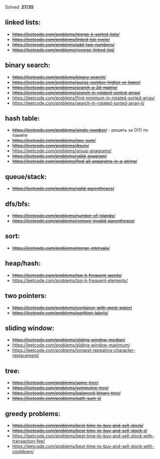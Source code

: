 
Solved: **27/35**

## linked lists:
* ~~https://leetcode.com/problems/merge-k-sorted-lists/~~
* ~~https://leetcode.com/problems/linked-list-cycle/~~
* ~~https://leetcode.com/problems/add-two-numbers/~~
* ~~https://leetcode.com/problems/reverse-linked-list/~~

## binary search:
* ~~https://leetcode.com/problems/binary-search/~~
* ~~https://leetcode.com/problems/guess-number-higher-or-lower/~~
* ~~https://leetcode.com/problems/search-a-2d-matrix/~~
* ~~https://leetcode.com/problems/search-in-rotated-sorted-array/~~
* https://leetcode.com/problems/find-minimum-in-rotated-sorted-array/
* https://leetcode.com/problems/search-in-rotated-sorted-array-ii/

## hash table:
* ~~https://leetcode.com/problems/single-number/~~ - решить за O(1) по памяти
* ~~https://leetcode.com/problems/two-sum/~~
* ~~https://leetcode.com/problems/4sum/~~
* https://leetcode.com/problems/group-anagrams/
* ~~https://leetcode.com/problems/valid-anagram/~~
* ~~https://leetcode.com/problems/find-all-anagrams-in-a-string/~~

## queue/stack:
* ~~https://leetcode.com/problems/valid-parentheses/~~

## dfs/bfs:
* ~~https://leetcode.com/problems/number-of-islands/~~
* ~~https://leetcode.com/problems/remove-invalid-parentheses/~~

## sort:
* ~~https://leetcode.com/problems/merge-intervals/~~

## heap/hash:
* ~~https://leetcode.com/problems/top-k-frequent-words/~~
* https://leetcode.com/problems/top-k-frequent-elements/

## two pointers:
* ~~https://leetcode.com/problems/container-with-most-water/~~
* ~~https://leetcode.com/problems/partition-labels/~~

## sliding window:
* ~~https://leetcode.com/problems/sliding-window-median/~~
* https://leetcode.com/problems/sliding-window-maximum/
* https://leetcode.com/problems/longest-repeating-character-replacement/

## tree:
* ~~https://leetcode.com/problems/same-tree/~~
* ~~https://leetcode.com/problems/symmetric-tree/~~
* ~~https://leetcode.com/problems/balanced-binary-tree/~~
* ~~https://leetcode.com/problems/path-sum-ii/~~

## greedy problems:
* ~~https://leetcode.com/problems/best-time-to-buy-and-sell-stock/~~
* ~~https://leetcode.com/problems/best-time-to-buy-and-sell-stock-ii/~~
* https://leetcode.com/problems/best-time-to-buy-and-sell-stock-with-transaction-fee/
* https://leetcode.com/problems/best-time-to-buy-and-sell-stock-with-cooldown/
